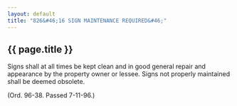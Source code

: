 ```yaml
---
layout: default 
title: "826&#46;16 SIGN MAINTENANCE REQUIRED&#46;"
---
```


{{ page.title }}
----------------

Signs shall at all times be kept clean and in good general repair and
appearance by the property owner or lessee. Signs not properly
maintained shall be deemed obsolete.

(Ord. 96-38. Passed 7-11-96.)
